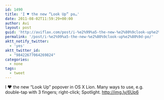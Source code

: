 ```yaml
---
id: 1490
title: 'I ♥ the new “Look Up” po…'
date: 2011-08-02T11:59:29+00:00
author: Avi
layout: post
guid: 'http://aviflax.com/post/i-%e2%99%a5-the-new-%e2%80%9clook-up%e2%80%9d-po/'
permalink: '/post/i-%e2%99%a5-the-new-%e2%80%9clook-up%e2%80%9d-po/'
aktt_notify_twitter:
  - 'yes'
aktt_twitter_id:
  - "98422677064269824"
categories:
  - none
tags:
  - tweet
---
```

I ♥ the new “Look Up” popover in OS X Lion. Many ways to use, e.g. double-tap with 3 fingers; right-click; Spotlight. <a href="http://img.ly/6Up6" rel="nofollow">http://img.ly/6Up6</a>